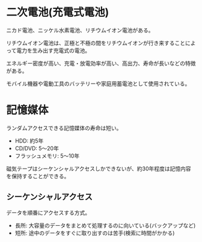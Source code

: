 # 二次電池(充電式電池)

ニカド電池、ニッケル水素電池、リチウムイオン電池がある。

リチウムイオン電池は、正極と不極の間をリチウムイオンが行き来することによって電力を生み出す充電式の電池。

エネルギー密度が高い、充電・放電効率が高い、高出力、寿命が長いなどの特徴がある。

モバイル機器や電動工具のバッテリーや家庭用蓄電池として使用されている。

# 記憶媒体

ランダムアクセスできる記憶媒体の寿命は短い。

- HDD: 約5年
- CD/DVD: 5〜20年
- フラッシュメモリ: 5〜10年

磁気テープはシーケンシャルアクセスしかできないが、約30年程度は記憶内容を保持することができる。

## シーケンシャルアクセス

データを順番にアクセスする方式。

- 長所: 大容量のデータをまとめて処理するのに向いている(バックアップなど)
- 短所: 途中のデータをすぐに取り出すのは苦手(検索に時間がかかる)

